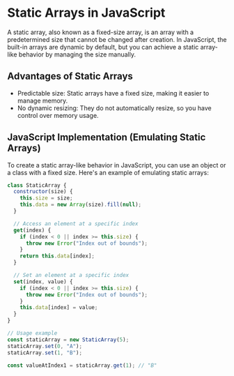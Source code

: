 # Static Arrays in JavaScript

A static array, also known as a fixed-size array, is an array with a predetermined size that cannot be changed after creation. In JavaScript, the built-in arrays are dynamic by default, but you can achieve a static array-like behavior by managing the size manually.

## Advantages of Static Arrays

- Predictable size: Static arrays have a fixed size, making it easier to manage memory.
- No dynamic resizing: They do not automatically resize, so you have control over memory usage.

## JavaScript Implementation (Emulating Static Arrays)

To create a static array-like behavior in JavaScript, you can use an object or a class with a fixed size. Here's an example of emulating static arrays:

```javascript
class StaticArray {
  constructor(size) {
    this.size = size;
    this.data = new Array(size).fill(null);
  }

  // Access an element at a specific index
  get(index) {
    if (index < 0 || index >= this.size) {
      throw new Error("Index out of bounds");
    }
    return this.data[index];
  }

  // Set an element at a specific index
  set(index, value) {
    if (index < 0 || index >= this.size) {
      throw new Error("Index out of bounds");
    }
    this.data[index] = value;
  }
}

// Usage example
const staticArray = new StaticArray(5);
staticArray.set(0, "A");
staticArray.set(1, "B");

const valueAtIndex1 = staticArray.get(1); // "B"
